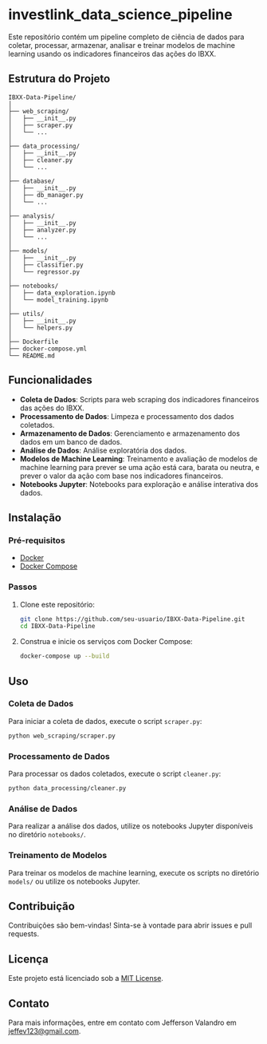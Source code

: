 # investlink_data_science_pipeline

Este repositório contém um pipeline completo de ciência de dados para coletar, processar, armazenar, analisar e treinar modelos de machine learning usando os indicadores financeiros das ações do IBXX.

## Estrutura do Projeto

```
IBXX-Data-Pipeline/
│
├── web_scraping/
│   ├── __init__.py
│   ├── scraper.py
│   └── ...
│
├── data_processing/
│   ├── __init__.py
│   ├── cleaner.py
│   └── ...
│
├── database/
│   ├── __init__.py
│   ├── db_manager.py
│   └── ...
│
├── analysis/
│   ├── __init__.py
│   ├── analyzer.py
│   └── ...
│
├── models/
│   ├── __init__.py
│   ├── classifier.py
│   └── regressor.py
│
├── notebooks/
│   ├── data_exploration.ipynb
│   └── model_training.ipynb
│
├── utils/
│   ├── __init__.py
│   └── helpers.py
│
├── Dockerfile
├── docker-compose.yml
└── README.md
```

## Funcionalidades

- **Coleta de Dados**: Scripts para web scraping dos indicadores financeiros das ações do IBXX.
- **Processamento de Dados**: Limpeza e processamento dos dados coletados.
- **Armazenamento de Dados**: Gerenciamento e armazenamento dos dados em um banco de dados.
- **Análise de Dados**: Análise exploratória dos dados.
- **Modelos de Machine Learning**: Treinamento e avaliação de modelos de machine learning para prever se uma ação está cara, barata ou neutra, e prever o valor da ação com base nos indicadores financeiros.
- **Notebooks Jupyter**: Notebooks para exploração e análise interativa dos dados.

## Instalação

### Pré-requisitos

- [Docker](https://www.docker.com/)
- [Docker Compose](https://docs.docker.com/compose/)

### Passos

1. Clone este repositório:
   ```bash
   git clone https://github.com/seu-usuario/IBXX-Data-Pipeline.git
   cd IBXX-Data-Pipeline
   ```

2. Construa e inicie os serviços com Docker Compose:
   ```bash
   docker-compose up --build
   ```

## Uso

### Coleta de Dados

Para iniciar a coleta de dados, execute o script `scraper.py`:
```bash
python web_scraping/scraper.py
```

### Processamento de Dados

Para processar os dados coletados, execute o script `cleaner.py`:
```bash
python data_processing/cleaner.py
```

### Análise de Dados

Para realizar a análise dos dados, utilize os notebooks Jupyter disponíveis no diretório `notebooks/`.

### Treinamento de Modelos

Para treinar os modelos de machine learning, execute os scripts no diretório `models/` ou utilize os notebooks Jupyter.

## Contribuição

Contribuições são bem-vindas! Sinta-se à vontade para abrir issues e pull requests.

## Licença

Este projeto está licenciado sob a [MIT License](LICENSE).

## Contato

Para mais informações, entre em contato com Jefferson Valandro em [jeffev123@gmail.com](mailto:jeffev123@gmail.com).
